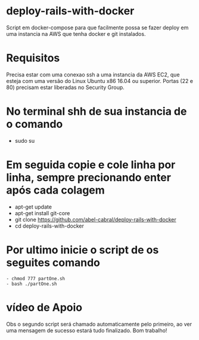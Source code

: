 # deploy-rails-with-docker
Script em docker-compose para que facilmente possa se fazer deploy em uma instancia na AWS que tenha docker e git instalados.

# Requisitos
   Precisa estar com uma conexao ssh a uma instancia da AWS EC2, que esteja com uma versão do Linux Ubuntu x86 16.04 ou superior. Portas (22 e 80) precisam estar liberadas no Security Group.

# No terminal shh de sua instancia de o comando
   - sudo su
# Em seguida copie e cole linha por linha, sempre precionando enter após cada colagem
   - apt-get update
   - apt-get install git-core
   - git clone https://github.com/abel-cabral/deploy-rails-with-docker
   - cd deploy-rails-with-docker
# Por ultimo inicie o script de os seguites comando
    - chmod 777 partOne.sh
    - bash ./partOne.sh

# vídeo de Apoio

Obs o segundo script será chamado automaticamente pelo primeiro, ao ver uma mensagem de sucesso estará tudo finalizado. Bom trabalho!


